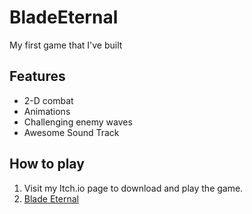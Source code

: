 # BladeEternal
My first game that I've built

## Features 
- 2-D combat
- Animations
- Challenging enemy waves
- Awesome Sound Track

## How to play
1. Visit my Itch.io page to download and play the game.
2. [Blade Eternal](https://grubbyturtle.itch.io/blade-eternal)
